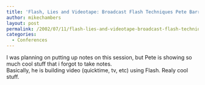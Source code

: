 ```yaml
---
title: 'Flash, Lies and Videotape: Broadcast Flash Techniques Pete Barr-Watson, Pixelfury'
author: mikechambers
layout: post
permalink: /2002/07/11/flash-lies-and-videotape-broadcast-flash-techniques-pete-barr-watson-pixelfury/
categories:
  - Conferences
---
```



I was planning on putting up notes on this session, but Pete is showing so much cool stuff that i forgot to take notes.  
Basically, he is building video (quicktime, tv, etc) using Flash. Realy cool stuff.